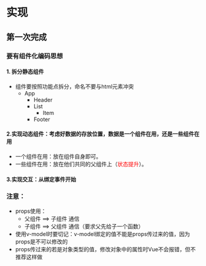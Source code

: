 # 实现
## 第一次完成
### 要有组件化编码思想
#### 1. 拆分静态组件
* 组件要按照功能点拆分，命名不要与html元素冲突
  * App
    * Header
    * List 
      * Item
    * Footer 
#### 2.实现动态组件：考虑好数据的存放位置，数据是一个组件在用，还是一些组件在用
* 一个组件在用：放在组件自身即可。
* 一些组件在用：放在他们共同的父组件上（<span style="color:red">状态提升</span>）。
#### 3.实现交互：从绑定事件开始
### 注意：
* props使用：
  * 父组件 ==> 子组件 通信
  * 子组件 ==> 父组件 通信（要求父先给子一个函数）
* 使用v-model时要切记：v-model绑定的值不能是props传过来的值，因为props是不可以修改的
* props传过来的若是对象类型的值，修改对象中的属性时Vue不会报错，但不推荐这样做
